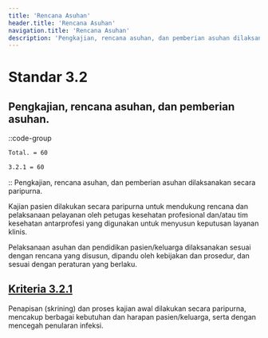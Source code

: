 ```yaml
---
title: 'Rencana Asuhan'
header.title: 'Rencana Asuhan'
navigation.title: 'Rencana Asuhan'
description: 'Pengkajian, rencana asuhan, dan pemberian asuhan dilaksanakan secara paripurna. Kajian pasien dilakukan secara paripurna untuk mendukung rencana dan pelaksanaan pelayanan oleh petugas kesehatan profesional dan/atau tim kesehatan antarprofesi yang digunakan untuk menyusun keputusan layanan klinis. Pelaksanaan asuhan dan pendidikan pasien/keluarga dilaksanakan sesuai dengan rencana yang disusun, dipandu oleh kebijakan dan prosedur, dan sesuai dengan peraturan yang berlaku. '
---
```


# Standar 3.2
## Pengkajian, rencana asuhan, dan pemberian asuhan. 
::code-group
```bash [Nilai]
Total. = 60
```
```bash [Kriteria]
3.2.1 = 60
```
::
Pengkajian, rencana asuhan, dan pemberian asuhan dilaksanakan secara paripurna. 

Kajian pasien dilakukan secara paripurna untuk mendukung rencana dan pelaksanaan pelayanan oleh petugas kesehatan profesional dan/atau tim kesehatan antarprofesi yang digunakan untuk menyusun keputusan layanan klinis. 

Pelaksanaan asuhan dan pendidikan pasien/keluarga dilaksanakan sesuai dengan rencana yang disusun, dipandu oleh kebijakan dan prosedur, dan sesuai dengan peraturan yang berlaku. 

## [Kriteria 3.2.1](/3/2/1) 
Penapisan (skrining) dan proses kajian awal dilakukan secara paripurna, mencakup berbagai kebutuhan dan harapan pasien/keluarga, serta dengan mencegah penularan infeksi. 


